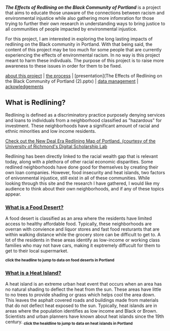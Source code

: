 

***The Effects of Redlining on the Black Community of Portland*** is a project that aims to educate those unaware of the connections between racism and environmental injustice while also gathering more infomration for those trying to further their own research in understanding ways to bring justice to all communities of people impacted by environmental injustice. 

For this project, I am interested in exploring the long lasting impacts of redlining on the Black community in Portland. With that being said, the content of this project may be too much for some people that are currently experiencing the effects of environmental racism. In no way is this project meant to harm these indivduals. The purpose of this project is to raise more awareness to these issues in order for them to be fixed. 
  
[about this project](white-paper.md)   |  [the process](project-log.md)  |  [presentation](The Effects of Redlining on the Black Community of Portland (2).pptx)  |  [data management](data-management.md)   | [ackowledgements](https://github.com/eng470-s23/djwooley-demosite#credits-and-acknowledgments)  
 
## What is Redlining? 
 
Redlining is defined as a discriminatory practice purposely denying services and loans to individuals from a neighborhood classified as "hazardous" for investment. These neighborhoods have a significant amount of racial and ethnic minorities and low income residents. 

[Check out the New Deal Era Redlining Map of Portland. (courtesy of the University of Richmond's Digital Scholarship Lab](https://dsl.richmond.edu/panorama/redlining/#loc=12/45.521/-122.729&city=portland-or)

Redlining has been directly linked to the racial wealth gap that is relevant today, along with a plethora of other racial economic disparities. Some redlined neighborhoods have done good for themselves by creating their own loan companies. However, food insecurity and heat islands, two factors of enivonmental injustice, still exist in all of these communities. While looking through this site and the research I have gathered, I would like my audience to think about their own neighborhoods, and if any of these topics appear.  

### [What is a Food Desert? ](food-desert.md)

A food desert is classified as an area where the residents have limited access to healthy affordable food. Typically, these neighborhoods are overran with convience and liquor stores and fast food resturants that are within walking distance while the grocery store can be difficult to get to. A lot of the residents in these areas identify as low-income or working class families who may not have cars, making it exptremely diffucult for them to get to their local supermarket.

**<sub>click the headline to jump to data on food deserts in Portland</sub>**

### [What is a Heat Island?](heat-island.md)

A heat island is an extreme urban heat event that occurs when an area has no natural shading to deflect the heat from the sun. These areas have little to no trees to provide shading or grass which helps cool the area down. This leaves the asphalt covered roads and buildings made from materials that do not deflect heat exposed to the sun. Typically, heat islands are in areas where the population identifies as low income and Black or Brown. Scientists and urban planners have known about heat islands since the 19th century. 
**<sub>click the healdline to jump to data on heat islands in Portland</sub>**
